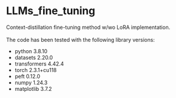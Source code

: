 # LLMs_fine_tuning
Context-distillation fine-tuning method w/wo LoRA implementation.<br />
<br />
The code has been tested with the following library versions:<br />
- python                    3.8.10 <br />
- datasets                  2.20.0 <br />
- transformers              4.42.4 <br />
- torch                     2.3.1+cu118 <br />
- peft                      0.12.0 <br />
- numpy                     1.24.3 <br />
- matplotlib                3.7.2 <br />
